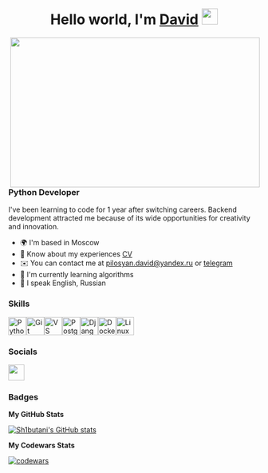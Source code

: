 <h1 align="center">Hello world, I'm <a href="https://t.me/Shibutani" target="_blank">David</a> 
<img src="https://github.com/blackcater/blackcater/raw/main/images/Hi.gif" height="32"/></h1>


<img src="https://media1.tenor.com/m/NZqiUoAnAFsAAAAC/cat-computer.gif" width="500" height="300" align="right" />


### Python Developer

I've been learning to code for 1 year after switching careers. Backend development attracted me because of its wide opportunities for creativity and innovation.

* 🌍  I'm based in Moscow
* 📄  Know about my experiences <a href="https://hh.ru/applicant/resumes/view?resume=545f6a66ff0cf1e0f60039ed1f435641323257" target="_blank">CV</a> 
* ✉️  You can contact me at [pilosyan.david@yandex.ru](mailto:pilosyan.david@yandex.ru) or <a href="https://t.me/Shibutani" target="_blank">telegram</a>
* 🧠  I'm currently learning algorithms
* 🏴󠁧󠁢󠁥󠁮󠁧󠁿 I speak English, Russian

### Skills

<p align="left">
<a href="https://www.python.org/" target="_blank" rel="noreferrer"><img src="https://raw.githubusercontent.com/danielcranney/readme-generator/main/public/icons/skills/python-colored.svg" width="36" height="36" alt="Python" /></a><a href="https://git-scm.com/" target="_blank" rel="noreferrer"><img src="https://raw.githubusercontent.com/danielcranney/readme-generator/main/public/icons/skills/git-colored.svg" width="36" height="36" alt="Git" /></a><a href="https://code.visualstudio.com/" target="_blank" rel="noreferrer"><img src="https://raw.githubusercontent.com/danielcranney/readme-generator/main/public/icons/skills/visualstudiocode.svg" width="36" height="36" alt="VS Code" /></a><a href="https://www.postgresql.org/" target="_blank" rel="noreferrer"><img src="https://raw.githubusercontent.com/danielcranney/readme-generator/main/public/icons/skills/postgresql-colored.svg" width="36" height="36" alt="PostgreSQL" /></a><a href="https://www.djangoproject.com/" target="_blank" rel="noreferrer"><img src="https://raw.githubusercontent.com/danielcranney/readme-generator/main/public/icons/skills/django-colored.svg" width="36" height="36" alt="Django" /></a><a href="https://www.docker.com/" target="_blank" rel="noreferrer"><img src="https://raw.githubusercontent.com/danielcranney/readme-generator/main/public/icons/skills/docker-colored.svg" width="36" height="36" alt="Docker" /></a><a href="https://www.linux.org" target="_blank" rel="noreferrer"><img src="https://raw.githubusercontent.com/danielcranney/readme-generator/main/public/icons/skills/linux-colored.svg" width="36" height="36" alt="Linux" /></a>
</p>

### Socials

<p align="left"> <a href="https://www.github.com/Sh1butani" target="_blank" rel="noreferrer"> <picture> <source media="(prefers-color-scheme: dark)" srcset="https://raw.githubusercontent.com/danielcranney/readme-generator/main/public/icons/socials/github-dark.svg" /> <source media="(prefers-color-scheme: light)" srcset="https://raw.githubusercontent.com/danielcranney/readme-generator/main/public/icons/socials/github.svg" /> <img src="https://raw.githubusercontent.com/danielcranney/readme-generator/main/public/icons/socials/github.svg" width="32" height="32" /> </picture> </a></p>

### Badges

<b>My GitHub Stats</b>

<a href="http://www.github.com/Sh1butani"><img src="https://github-readme-stats.vercel.app/api?username=Sh1butani&show_icons=true&hide=stars,contribs&count_private=true&title_color=0891b2&text_color=ffffff&icon_color=0891b2&bg_color=1c1917&hide_border=true&show_icons=true" alt="Sh1butani's GitHub stats" /></a>

<b>My Codewars Stats</b>

[![codewars](https://www.codewars.com/users/Sh1butani/badges/large)](https://www.codewars.com/users/Sh1butani)
